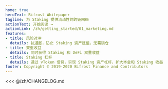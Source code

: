 ```yaml
---
home: true
heroText: Bifrost Whitepaper
tagline: 为 Staking 提供流动性的跨链网络
actionText: 开始阅读 →
actionLink: /zh/getting_started/01_marketing.md
features:
- title: 风险对冲
  details: 抗通胀，防止 Staking 资产贬值，无需锁仓
- title: 双重收益
  details: 同时获得 Staking 和 DeFi 双重收益
- title: Staking 杠杆
  details: 通过 vToken 借贷，实现 Staking 资产杠杆，扩大本金和 Staking 收益
footer: Copyright © 2019-2020 Bifrost Finance and Contributors
---
```


<<< @/zh/CHANGELOG.md